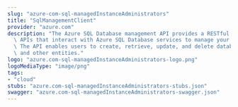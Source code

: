 ```yaml
---
slug: "azure-com-sql-managedInstanceAdministrators"
title: "SqlManagementClient"
provider: "azure.com"
description: "The Azure SQL Database management API provides a RESTful set of web\
  \ APIs that interact with Azure SQL Database services to manage your databases.\
  \ The API enables users to create, retrieve, update, and delete databases, servers,\
  \ and other entities."
logo: "azure.com-sql-managedInstanceAdministrators-logo.png"
logoMediaType: "image/png"
tags:
- "cloud"
stubs: "azure.com-sql-managedInstanceAdministrators-stubs.json"
swagger: "azure.com-sql-managedInstanceAdministrators-swagger.json"
---
```

